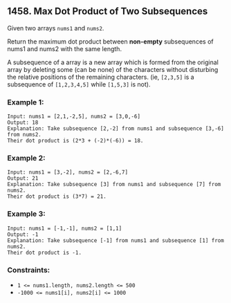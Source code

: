## 1458. Max Dot Product of Two Subsequences

Given two arrays ```nums1``` and ```nums2```.

Return the maximum dot product between **non-empty** subsequences of nums1 and nums2 with the same length.

A subsequence of a array is a new array which is formed from the original array by deleting some (can be none) of the characters without disturbing the relative positions of the remaining characters. (ie, ```[2,3,5]``` is a subsequence of ```[1,2,3,4,5]``` while ```[1,5,3]``` is not).

### Example 1:
```
Input: nums1 = [2,1,-2,5], nums2 = [3,0,-6]
Output: 18
Explanation: Take subsequence [2,-2] from nums1 and subsequence [3,-6] from nums2.
Their dot product is (2*3 + (-2)*(-6)) = 18.
```
### Example 2:
```
Input: nums1 = [3,-2], nums2 = [2,-6,7]
Output: 21
Explanation: Take subsequence [3] from nums1 and subsequence [7] from nums2.
Their dot product is (3*7) = 21.
```
### Example 3:
```
Input: nums1 = [-1,-1], nums2 = [1,1]
Output: -1
Explanation: Take subsequence [-1] from nums1 and subsequence [1] from nums2.
Their dot product is -1.
```

### Constraints:

* ```1 <= nums1.length, nums2.length <= 500```
* ```-1000 <= nums1[i], nums2[i] <= 1000```